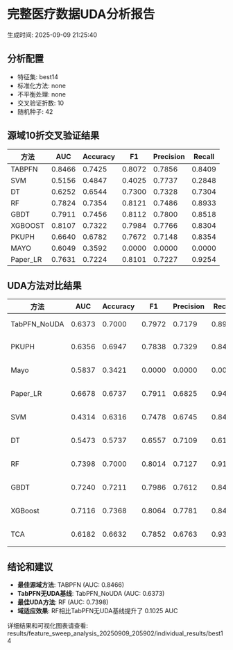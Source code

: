 # 完整医疗数据UDA分析报告

生成时间: 2025-09-09 21:25:40

## 分析配置

- 特征集: best14
- 标准化方法: none
- 不平衡处理: none
- 交叉验证折数: 10
- 随机种子: 42

## 源域10折交叉验证结果

| 方法 | AUC | Accuracy | F1 | Precision | Recall |
|------|-----|----------|----|-----------| -------|
| TABPFN | 0.8466 | 0.7425 | 0.8072 | 0.7856 | 0.8409 |
| SVM | 0.5156 | 0.4847 | 0.4025 | 0.7737 | 0.2848 |
| DT | 0.6252 | 0.6544 | 0.7300 | 0.7328 | 0.7304 |
| RF | 0.7824 | 0.7354 | 0.8121 | 0.7486 | 0.8933 |
| GBDT | 0.7911 | 0.7456 | 0.8112 | 0.7800 | 0.8518 |
| XGBOOST | 0.8107 | 0.7322 | 0.7984 | 0.7766 | 0.8304 |
| PKUPH | 0.6640 | 0.6782 | 0.7672 | 0.7148 | 0.8354 |
| MAYO | 0.6049 | 0.3592 | 0.0000 | 0.0000 | 0.0000 |
| Paper_LR | 0.7631 | 0.7224 | 0.8101 | 0.7227 | 0.9254 |

## UDA方法对比结果

| 方法 | AUC | Accuracy | F1 | Precision | Recall | 类型 |
|------|-----|----------|----|-----------| -------|------|
| TabPFN_NoUDA | 0.6373 | 0.7000 | 0.7972 | 0.7179 | 0.8960 | TabPFN基线 |
| PKUPH | 0.6356 | 0.6947 | 0.7838 | 0.7329 | 0.8474 | 传统基线 |
| Mayo | 0.5837 | 0.3421 | 0.0000 | 0.0000 | 0.0000 | 传统基线 |
| Paper_LR | 0.6678 | 0.6737 | 0.7911 | 0.6825 | 0.9429 | 传统基线 |
| SVM | 0.4314 | 0.6316 | 0.7478 | 0.6745 | 0.8474 | 机器学习基线 |
| DT | 0.5473 | 0.5737 | 0.6557 | 0.7109 | 0.6160 | 机器学习基线 |
| RF | 0.7398 | 0.7000 | 0.8014 | 0.7127 | 0.9186 | 机器学习基线 |
| GBDT | 0.7240 | 0.7211 | 0.7986 | 0.7612 | 0.8468 | 机器学习基线 |
| XGBoost | 0.7116 | 0.7368 | 0.8064 | 0.7781 | 0.8468 | 机器学习基线 |
| TCA | 0.6182 | 0.6632 | 0.7852 | 0.6763 | 0.9360 | UDA方法 |

## 结论和建议

- **最佳源域方法**: TABPFN (AUC: 0.8466)
- **TabPFN无UDA基线**: TabPFN_NoUDA (AUC: 0.6373)
- **最佳UDA方法**: RF (AUC: 0.7398)
- **域适应效果**: RF相比TabPFN无UDA基线提升了 0.1025 AUC

详细结果和可视化图表请查看: results/feature_sweep_analysis_20250909_205902/individual_results/best14